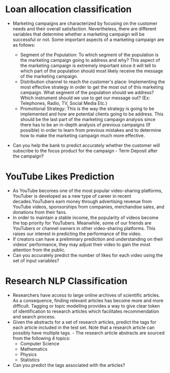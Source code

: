 # Loan allocation classification
- Marketing campaigns are characterized by focusing on the customer needs and their overall satisfaction. Nevertheless, there are different variables that determine whether a marketing campaign will be successful or not. Some important aspects of a marketing campaign are as follows: 
  - Segment of the Population: To which segment of the population is the marketing campaign going to address and why? This aspect of the marketing campaign is extremely    important since it will tell to which part of the population should most likely receive the message of the marketing campaign. 
  - Distribution channel to reach the customer's place: Implementing the most effective strategy in order to get the most out of this marketing campaign. What segment of the population should we address? Which instrument should we use to get our message out? (Ex: Telephones, Radio, TV, Social Media Etc.) 
  - Promotional Strategy: This is the way the strategy is going to be implemented and how are potential clients going to be address. This should be the last part of the marketing campaign analysis since there has to be an in-depth analysis of previous campaigns (If possible) in order to learn from previous mistakes and to determine how to make the marketing campaign much more effective.

-  Can you help the bank to predict accurately whether the customer will subscribe to the focus product for the campaign - Term Deposit after the campaign?

# YouTube Likes Prediction 
- As YouTube becomes one of the most popular video-sharing platforms, YouTuber is developed as a new type of career in recent decades.YouTubers earn money through advertising revenue from YouTube videos, sponsorships from companies, merchandise sales, and donations from their fans. 
- In order to maintain a stable income, the popularity of videos become the top priority for YouTubers. Meanwhile, some of our friends are YouTubers or channel owners in other video-sharing platforms. This raises our interest in predicting the performance of the video.
- If creators can have a preliminary prediction and understanding on their videos’ performance, they may adjust their video to gain the most attention from the public.
- Can you accurately predict the number of likes for each video using the set of input variables?

# Research NLP Classification
- Researchers have access to large online archives of scientific articles. As a consequence, finding relevant articles has become more and more difficult. Tagging or topic modelling provides a way to give clear token of identification to research articles which facilitates recommendation and search process. 
- Given the abstracts for a set of research articles, predict the tags for each article included in the test set. Note that a research article can possibly have multiple tags. - The research article abstracts are sourced from the following 4 topics: 
    - Computer Science
    - Mathematics
    - Physics
    - Statistics
- Can you predict the tags associated with the articles? 
